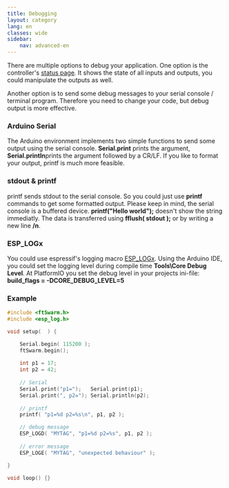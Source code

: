 ```yaml
---
title: Debugging
layout: category
lang: en
classes: wide
sidebar:
    nav: advanced-en
---
```

There are multiple options to debug your application. One option is the  controller's [status page](/en/gettingstarted/WebUI). It shows the state of all inputs and outputs, you could manipulate the outputs as well.

Another option is to send some debug messages to your serial console / terminal program. Therefore you need to change your code, but debug output is more effective.


### Arduino Serial

The Arduino environment implements two simple functions to send some output using the serial console. 
**Serial.print** prints the argument, **Serial.println**prints the argument followed by a CR/LF.
If you like to format your output, printf is much more feasible.


### stdout & printf

printf sends stdout to the serial console. So you could just use **printf** commands to get some formatted output. Please keep in mind, the serial console is a buffered device. **printf("Hello world");** doesn't show the string immediatly.
The data is transferred using **fflush( stdout );** or by writing a new line **/n**.


### ESP_LOGx

You could use espressif's logging macro [ESP_LOGx](https://docs.espressif.com/projects/esp-idf/en/latest/esp32/api-reference/system/log.html). Using the Arduino IDE, you could set the logging level during compile time **Tools\Core Debug Level**. 
At PlatformIO you set the debug level in your projects ini-file: **build_flags = -DCORE_DEBUG_LEVEL=5**


### Example

```cpp
#include <ftSwarm.h>
#include <esp_log.h>

void setup(  ) {

	Serial.begin( 115200 );
	ftSwarm.begin();
	
	int p1 = 17;
	int p2 = 42;
	
	// Serial
	Serial.print("p1=");   Serial.print(p1);
	Serial.print(", p2="); Serial.println(p2);
	
	// printf
	printf( "p1=%d p2=%s\n", p1, p2 );

	// debug message
	ESP_LOGD( "MYTAG", "p1=%d p2=%s", p1, p2 );
	
	// error message
	ESP_LOGE( "MYTAG", "unexpected behaviour" );

}

void loop() {}
```
